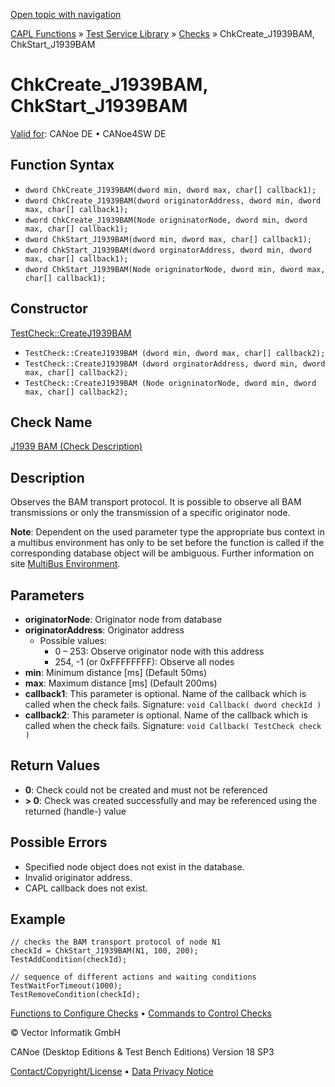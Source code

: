 [Open topic with navigation](../../../../../CANoeDEFamily.htm#Topics/CAPLFunctions/Test/Functions/CAPLfunctionChkCreateJ1939BAM.md)

[CAPL Functions](../../CAPLfunctions.md) » [Test Service Library](../CAPLfunctionsTSLOverview.md) » [Checks](../CAPLfunctionsTSLCheckOverview.md) » ChkCreate_J1939BAM, ChkStart_J1939BAM

# ChkCreate_J1939BAM, ChkStart_J1939BAM

[Valid for](../../../Shared/FeatureAvailability.md): CANoe DE • CANoe4SW DE

## Function Syntax

- `dword ChkCreate_J1939BAM(dword min, dword max, char[] callback1);`
- `dword ChkCreate_J1939BAM(dword originatorAddress, dword min, dword max, char[] callback1);`
- `dword ChkCreate_J1939BAM(Node origninatorNode, dword min, dword max, char[] callback1);`
- `dword ChkStart_J1939BAM(dword min, dword max, char[] callback1);`
- `dword ChkStart_J1939BAM(dword orginatorAddress, dword min, dword max, char[] callback1);`
- `dword ChkStart_J1939BAM(Node origninatorNode, dword min, dword max, char[] callback1);`

## Constructor

[TestCheck::CreateJ1939BAM](../../../Shared/CAPL/General/ClassesAndObjects.md)

- `TestCheck::CreateJ1939BAM (dword min, dword max, char[] callback2);`
- `TestCheck::CreateJ1939BAM (dword orginatorAddress, dword min, dword max, char[] callback2);`
- `TestCheck::CreateJ1939BAM (Node origninatorNode, dword min, dword max, char[] callback2);`

## Check Name

[J1939 BAM (Check Description)](../../../TestCommands/CheckDescriptions/CDJ1939BAM.md)

## Description

Observes the BAM transport protocol. It is possible to observe all BAM transmissions or only the transmission of a specific originator node.

**Note**: Dependent on the used parameter type the appropriate bus context in a multibus environment has only to be set before the function is called if the corresponding database object will be ambiguous. Further information on site [MultiBus Environment](../../../Shared/CAPL/General/TestMultiBusEnvironment.md).

## Parameters

- **originatorNode**: Originator node from database
- **originatorAddress**: Originator address
  - Possible values:
    - 0 – 253: Observe originator node with this address
    - 254, -1 (or 0xFFFFFFFF): Observe all nodes
- **min**: Minimum distance [ms] (Default 50ms)
- **max**: Maximum distance [ms] (Default 200ms)
- **callback1**: This parameter is optional. Name of the callback which is called when the check fails. Signature: `void Callback( dword checkId )`
- **callback2**: This parameter is optional. Name of the callback which is called when the check fails. Signature: `void Callback( TestCheck check )`

## Return Values

- **0**: Check could not be created and must not be referenced
- **> 0**: Check was created successfully and may be referenced using the returned (handle-) value

## Possible Errors

- Specified node object does not exist in the database.
- Invalid originator address.
- CAPL callback does not exist.

## Example

```plaintext
// checks the BAM transport protocol of node N1
checkId = ChkStart_J1939BAM(N1, 100, 200);
TestAddCondition(checkId);

// sequence of different actions and waiting conditions
TestWaitForTimeout(1000);
TestRemoveCondition(checkId);
```

[Functions to Configure Checks](../CAPLfunctionsTSLConfigurationFunctions.md) • [Commands to Control Checks](../CAPLfunctionsTSLCheckControlCommands.md)

© Vector Informatik GmbH

CANoe (Desktop Editions & Test Bench Editions) Version 18 SP3

[Contact/Copyright/License](../../../Shared/ContactCopyrightLicense.md) • [Data Privacy Notice](https://www.vector.com/int/en/company/get-info/privacy-policy/)